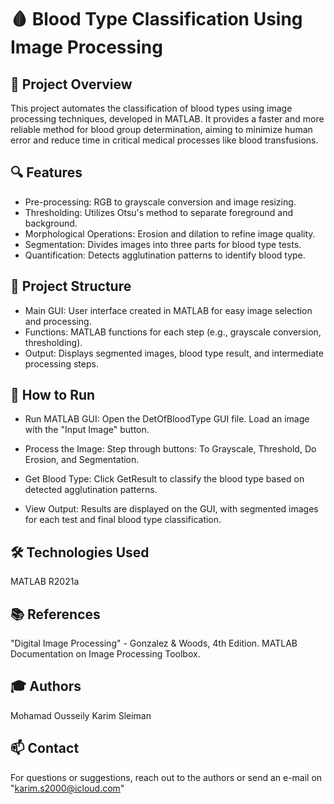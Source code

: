 # 🩸 Blood Type Classification Using Image Processing

## 📑 Project Overview
This project automates the classification of blood types using image processing techniques, developed in MATLAB. It provides a faster and more reliable method for blood group determination, aiming to minimize human error and reduce time in critical medical processes like blood transfusions.

## 🔍 Features
- Pre-processing: RGB to grayscale conversion and image resizing.
- Thresholding: Utilizes Otsu's method to separate foreground and background.
- Morphological Operations: Erosion and dilation to refine image quality.
- Segmentation: Divides images into three parts for blood type tests.
- Quantification: Detects agglutination patterns to identify blood type.

## 📂 Project Structure
- Main GUI: User interface created in MATLAB for easy image selection and processing.
- Functions: MATLAB functions for each step (e.g., grayscale conversion, thresholding).
- Output: Displays segmented images, blood type result, and intermediate processing steps.

## 🚀 How to Run
- Run MATLAB GUI:
Open the DetOfBloodType GUI file.
Load an image with the "Input Image" button.

- Process the Image:
Step through buttons: To Grayscale, Threshold, Do Erosion, and Segmentation.

- Get Blood Type:
Click GetResult to classify the blood type based on detected agglutination patterns.

- View Output:
Results are displayed on the GUI, with segmented images for each test and final blood type classification.

## 🛠️ Technologies Used
MATLAB R2021a

## 📚 References
"Digital Image Processing" - Gonzalez & Woods, 4th Edition.
MATLAB Documentation on Image Processing Toolbox.

## 🎓 Authors
Mohamad Ousseily
Karim Sleiman

## 📫 Contact
For questions or suggestions, reach out to the authors or send an e-mail on "karim.s2000@icloud.com"
